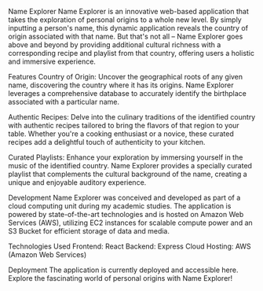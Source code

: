 Name Explorer
Name Explorer is an innovative web-based application that takes the exploration of personal origins to a whole new level. By simply inputting a person's name, this dynamic application reveals the country of origin associated with that name. But that's not all – Name Explorer goes above and beyond by providing additional cultural richness with a corresponding recipe and playlist from that country, offering users a holistic and immersive experience.

Features
Country of Origin: Uncover the geographical roots of any given name, discovering the country where it has its origins. Name Explorer leverages a comprehensive database to accurately identify the birthplace associated with a particular name.

Authentic Recipes: Delve into the culinary traditions of the identified country with authentic recipes tailored to bring the flavors of that region to your table. Whether you're a cooking enthusiast or a novice, these curated recipes add a delightful touch of authenticity to your kitchen.

Curated Playlists: Enhance your exploration by immersing yourself in the music of the identified country. Name Explorer provides a specially curated playlist that complements the cultural background of the name, creating a unique and enjoyable auditory experience.

Development
Name Explorer was conceived and developed as part of a cloud computing unit during my academic studies. The application is powered by state-of-the-art technologies and is hosted on Amazon Web Services (AWS), utilizing EC2 instances for scalable compute power and an S3 Bucket for efficient storage of data and media.

Technologies Used
Frontend: React
Backend: Express
Cloud Hosting: AWS (Amazon Web Services)

Deployment
The application is currently deployed and accessible here. Explore the fascinating world of personal origins with Name Explorer!
